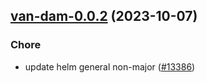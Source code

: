 

## [van-dam-0.0.2](https://github.com/succelle/charts/compare/van-dam-0.0.1...van-dam-0.0.2) (2023-10-07)

### Chore

- update helm general non-major ([#13386](https://github.com/succelle/charts/issues/13386))
  
  